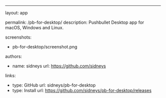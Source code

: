 ---
layout: app

permalink: /pb-for-desktop/
description: Pushbullet Desktop app for macOS, Windows and Linux.

screenshots:
  - pb-for-desktop/screenshot.png

authors:
  - name: sidneys
    url: https://github.com/sidneys

links:
  - type: GitHub
    url: sidneys/pb-for-desktop
  - type: Install
    url: https://github.com/sidneys/pb-for-desktop/releases
